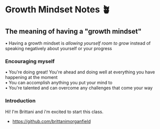 # Growth Mindset Notes 🪴

## The meaning of having a "growth mindset"
• Having a growth mindset is _allowing yourself room to grow_ instead of speaking negatively about yourself or your progress

### Encouraging myself
• You're doing great! You're ahead and doing well at everything you have happening at the moment <br>
• You can accomplish anything you put your mind to <br>
• You're talented and can overcome any challenges that come your way <br>

### Introduction
Hi! I'm Brittani and i'm excited to start this class.

- https://github.com/brittanimorganfield
